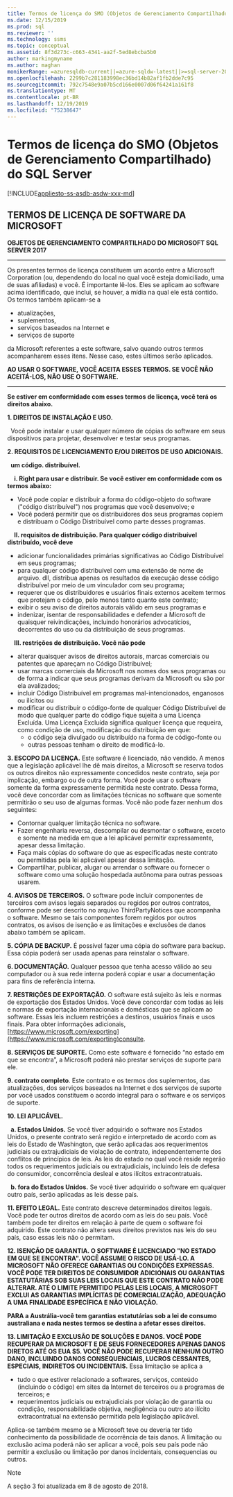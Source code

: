 ```yaml
---
title: Termos de licença do SMO (Objetos de Gerenciamento Compartilhado) do SQL Server
ms.date: 12/15/2019
ms.prod: sql
ms.reviewer: ''
ms.technology: ssms
ms.topic: conceptual
ms.assetid: 8f3d273c-c663-4341-aa2f-5ed8ebcba5b0
author: markingmyname
ms.author: maghan
monikerRange: =azuresqldb-current||=azure-sqldw-latest||>=sql-server-2016||=sqlallproducts-allversions||>=sql-server-linux-2017||=azuresqldb-mi-current
ms.openlocfilehash: 2299b7c281183998ec36bd14b82af1fb2dde7c95
ms.sourcegitcommit: 792c7548e9a07b5cd166e0007d06f64241a161f8
ms.translationtype: MT
ms.contentlocale: pt-BR
ms.lasthandoff: 12/19/2019
ms.locfileid: "75238647"
---
```

# <a name="sql-server-shared-management-objects-smo-license-terms"></a>Termos de licença do SMO (Objetos de Gerenciamento Compartilhado) do SQL Server
[!INCLUDE[appliesto-ss-asdb-asdw-xxx-md](../../includes/appliesto-ss-asdb-asdw-xxx-md.md)]

## <a name="microsoft-software-license-terms"></a>TERMOS DE LICENÇA DE SOFTWARE DA MICROSOFT
**OBJETOS DE GERENCIAMENTO COMPARTILHADO DO MICROSOFT SQL SERVER 2017**

---
Os presentes termos de licença constituem um acordo entre a Microsoft Corporation (ou, dependendo do local no qual você esteja domiciliado, uma de suas afiliadas) e você. É importante lê-los. Eles se aplicam ao software acima identificado, que inclui, se houver, a mídia na qual ele está contido. Os termos também aplicam-se a
* atualizações,
* suplementos,
* serviços baseados na Internet e
* serviços de suporte

da Microsoft referentes a este software, salvo quando outros termos acompanharem esses itens. Nesse caso, estes últimos serão aplicados.

**AO USAR O SOFTWARE, VOCÊ ACEITA ESSES TERMOS. SE VOCÊ NÃO ACEITÁ-LOS, NÃO USE O SOFTWARE.**

---
**Se estiver em conformidade com esses termos de licença, você terá os direitos abaixo.**

**1. DIREITOS DE INSTALAÇÃO E USO.**

&nbsp;&nbsp;Você pode instalar e usar qualquer número de cópias do software em seus dispositivos para projetar, desenvolver e testar seus programas.

**2. REQUISITOS DE LICENCIAMENTO E/OU DIREITOS DE USO ADICIONAIS.**

&nbsp;&nbsp;**um código. distribuível.**

&nbsp;&nbsp;&nbsp;&nbsp;**i. Right para usar e distribuir. Se você estiver em conformidade com os termos abaixo:**
*   Você pode copiar e distribuir a forma do código-objeto do software ("código distribuível") nos programas que você desenvolve; e
*   Você poderá permitir que os distribuidores dos seus programas copiem e distribuam o Código Distribuível como parte desses programas.

&nbsp;&nbsp;&nbsp;&nbsp;**II. requisitos de distribuição. Para qualquer código distribuível distribuído, você deve**
* adicionar funcionalidades primárias significativas ao Código Distribuível em seus programas;
* para qualquer código distribuível com uma extensão de nome de arquivo. dll, distribua apenas os resultados da execução desse código distribuível por meio de um vinculador com seu programa;
* requerer que os distribuidores e usuários finais externos aceitem termos que protejam o código, pelo menos tanto quanto este contrato; 
* exibir o seu aviso de direitos autorais válido em seus programas e
* indenizar, isentar de responsabilidades e defender a Microsoft de quaisquer reivindicações, incluindo honorários advocatícios, decorrentes do uso ou da distribuição de seus programas.

&nbsp;&nbsp;&nbsp;&nbsp;**III. restrições de distribuição. Você não pode**
* alterar quaisquer avisos de direitos autorais, marcas comerciais ou patentes que apareçam no Código Distribuível;
* usar marcas comerciais da Microsoft nos nomes dos seus programas ou de forma a indicar que seus programas derivam da Microsoft ou são por ela avalizados;
* incluir Código Distribuível em programas mal-intencionados, enganosos ou ilícitos ou
* modificar ou distribuir o código-fonte de qualquer Código Distribuível de modo que qualquer parte do código fique sujeita a uma Licença Excluída. Uma Licença Excluída significa qualquer licença que requeira, como condição de uso, modificação ou distribuição em que:
  * o código seja divulgado ou distribuído na forma de código-fonte ou
  * outras pessoas tenham o direito de modificá-lo.


**3. ESCOPO DA LICENÇA.** Este software é licenciado, não vendido. A menos que a legislação aplicável lhe dê mais direitos, a Microsoft se reserva todos os outros direitos não expressamente concedidos neste contrato, seja por implicação, embargo ou de outra forma. Você pode usar o software somente da forma expressamente permitida neste contrato. Dessa forma, você deve concordar com as limitações técnicas no software que somente permitirão o seu uso de algumas formas. Você não pode fazer nenhum dos seguintes:

- Contornar qualquer limitação técnica no software.
- Fazer engenharia reversa, descompilar ou desmontar o software, exceto e somente na medida em que a lei aplicável permitir expressamente, apesar dessa limitação.
- Faça mais cópias do software do que as especificadas neste contrato ou permitidas pela lei aplicável apesar dessa limitação.
- Compartilhar, publicar, alugar ou arrendar o software ou fornecer o software como uma solução hospedada autônoma para outras pessoas usarem.

**4. AVISOS DE TERCEIROS.** O software pode incluir componentes de terceiros com avisos legais separados ou regidos por outros contratos, conforme pode ser descrito no arquivo ThirdPartyNotices que acompanha o software.  Mesmo se tais componentes forem regidos por outros contratos, os avisos de isenção e as limitações e exclusões de danos abaixo também se aplicam.

**5. CÓPIA DE BACKUP.** É possível fazer uma cópia do software para backup. Essa cópia poderá ser usada apenas para reinstalar o software.

**6. DOCUMENTAÇÃO.** Qualquer pessoa que tenha acesso válido ao seu computador ou à sua rede interna poderá copiar e usar a documentação para fins de referência interna.

**7. RESTRIÇÕES DE EXPORTAÇÃO.** O software está sujeito às leis e normas de exportação dos Estados Unidos. Você deve concordar com todas as leis e normas de exportação internacionais e domésticas que se aplicam ao software. Essas leis incluem restrições a destinos, usuários finais e usos finais. Para obter informações adicionais, [https://www.microsoft.com/exporting](https://www.microsoft.com/exporting)consulte.

**8. SERVIÇOS DE SUPORTE.** Como este software é fornecido “no estado em que se encontra”, a Microsoft poderá não prestar serviços de suporte para ele.

**9. contrato completo**. Este contrato e os termos dos suplementos, das atualizações, dos serviços baseados na Internet e dos serviços de suporte por você usados constituem o acordo integral para o software e os serviços de suporte.

**10. LEI APLICÁVEL.**

&nbsp;&nbsp;**a. Estados Unidos.** Se você tiver adquirido o software nos Estados Unidos, o presente contrato será regido e interpretado de acordo com as leis do Estado de Washington, que serão aplicadas aos requerimentos judiciais ou extrajudiciais de violação de contrato, independentemente dos conflitos de princípios de leis. As leis do estado no qual você reside regerão todos os requerimentos judiciais ou extrajudiciais, incluindo leis de defesa do consumidor, concorrência desleal e atos ilícitos extracontratuais.

&nbsp;&nbsp;**b. fora do Estados Unidos.** Se você tiver adquirido o software em qualquer outro país, serão aplicadas as leis desse país.

**11. EFEITO LEGAL.** Este contrato descreve determinados direitos legais. Você pode ter outros direitos de acordo com as leis do seu país. Você também pode ter direitos em relação à parte de quem o software foi adquirido. Este contrato não altera seus direitos previstos nas leis do seu país, caso essas leis não o permitam.

**12. ISENÇÃO DE GARANTIA. O SOFTWARE É LICENCIADO "NO ESTADO EM QUE SE ENCONTRA". VOCÊ ASSUME O RISCO DE USÁ-LO. A MICROSOFT NÃO OFERECE GARANTIAS OU CONDIÇÕES EXPRESSAS. VOCÊ PODE TER DIREITOS DE CONSUMIDOR ADICIONAIS OU GARANTIAS ESTATUTÁRIAS SOB SUAS LEIS LOCAIS QUE ESTE CONTRATO NÃO PODE ALTERAR. ATÉ O LIMITE PERMITIDO PELAS LEIS LOCAIS, A MICROSOFT EXCLUI AS GARANTIAS IMPLÍCITAS DE COMERCIALIZAÇÃO, ADEQUAÇÃO A UMA FINALIDADE ESPECÍFICA E NÃO VIOLAÇÃO.**

**PARA a Austrália-você tem garantias estatutárias sob a lei de consumo australiana e nada nestes termos se destina a afetar esses direitos.**

**13. LIMITAÇÃO E EXCLUSÃO DE SOLUÇÕES E DANOS. VOCÊ PODE RECUPERAR DA MICROSOFT E DE SEUS FORNECEDORES APENAS DANOS DIRETOS ATÉ OS EUA $5. VOCÊ NÃO PODE RECUPERAR NENHUM OUTRO DANO, INCLUINDO DANOS CONSEQUENCIAIS, LUCROS CESSANTES, ESPECIAIS, INDIRETOS OU INCIDENTAIS.**
Essa limitação se aplica a
* tudo o que estiver relacionado a softwares, serviços, conteúdo (incluindo o código) em sites da Internet de terceiros ou a programas de terceiros; e
* requerimentos judiciais ou extrajudiciais por violação de garantia ou condição, responsabilidade objetiva, negligência ou outro ato ilícito extracontratual na extensão permitida pela legislação aplicável.

Aplica-se também mesmo se a Microsoft teve ou deveria ter tido conhecimento da possibilidade de ocorrência de tais danos. A limitação ou exclusão acima poderá não ser aplicar a você, pois seu país pode não permitir a exclusão ou limitação por danos incidentais, consequencias ou outros.

> [!NOTE]
> A seção 3 foi atualizada em 8 de agosto de 2018.


